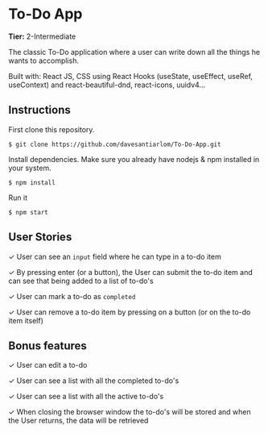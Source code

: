 # To-Do App

**Tier:** 2-Intermediate

The classic To-Do application where a user can write down all the things he wants to accomplish.

Built with: React JS, CSS using React Hooks (useState, useEffect, useRef, useContext) and react-beautiful-dnd, react-icons, uuidv4...

## Instructions

First clone this repository.

    $ git clone https://github.com/davesantiarlom/To-Do-App.git
Install dependencies. Make sure you already have nodejs & npm installed in your system.

    $ npm install

Run it

    $ npm start

## User Stories

✓ User can see an `input` field where he can type in a to-do item

✓ By pressing enter (or a button), the User can submit the to-do item and can see that being added to a list of to-do's

✓ User can mark a to-do as `completed`

✓ User can remove a to-do item by pressing on a button (or on the to-do item itself)

## Bonus features

✓ User can edit a to-do

✓ User can see a list with all the completed to-do's

✓ User can see a list with all the active to-do's

✓ When closing the browser window the to-do's will be stored and when the User returns, the data will be retrieved
